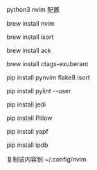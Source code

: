 python3 nvim 配置


brew install nvim

brew install isort

brew install ack

brew install ctags-exuberant


pip install pynvim flake8 isort

pip install pylint --user

pip install jedi

pip install Pillow

pip install yapf

pip install ipdb

复制该内容到
~/.config/nvim
